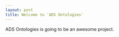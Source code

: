 ```yaml
---
layout: post
title: Welcome to 'ADS Ontologies'
---
```


ADS Ontologies is going to be an awesome project.
